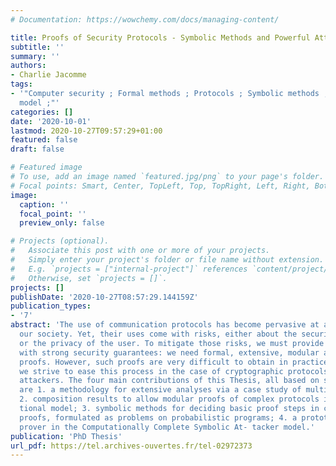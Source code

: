 ```yaml
---
# Documentation: https://wowchemy.com/docs/managing-content/

title: Proofs of Security Protocols - Symbolic Methods and Powerful Attackers
subtitle: ''
summary: ''
authors:
- Charlie Jacomme
tags:
- '"Computer security ; Formal methods ; Protocols ; Symbolic methods ; Computational
  model ;"'
categories: []
date: '2020-10-01'
lastmod: 2020-10-27T09:57:29+01:00
featured: false
draft: false

# Featured image
# To use, add an image named `featured.jpg/png` to your page's folder.
# Focal points: Smart, Center, TopLeft, Top, TopRight, Left, Right, BottomLeft, Bottom, BottomRight.
image:
  caption: ''
  focal_point: ''
  preview_only: false

# Projects (optional).
#   Associate this post with one or more of your projects.
#   Simply enter your project's folder or file name without extension.
#   E.g. `projects = ["internal-project"]` references `content/project/deep-learning/index.md`.
#   Otherwise, set `projects = []`.
projects: []
publishDate: '2020-10-27T08:57:29.144159Z'
publication_types:
- '7'
abstract: 'The use of communication protocols has become pervasive at all levels of
  our society. Yet, their uses come with risks, either about the security of the system
  or the privacy of the user. To mitigate those risks, we must provide the protocols
  with strong security guarantees: we need formal, extensive, modular and machine-checked
  proofs. However, such proofs are very difficult to obtain in practice. In this Thesis,
  we strive to ease this process in the case of cryptographic protocols and powerful
  attackers. The four main contributions of this Thesis, all based on symbolic methods,
  are 1. a methodology for extensive analyses via a case study of multi-factor authentication;
  2. composition results to allow modular proofs of complex protocols in the computa-
  tional model; 3. symbolic methods for deciding basic proof steps in computational
  proofs, formulated as problems on probabilistic programs; 4. a prototype of a mechanized
  prover in the Computationally Complete Symbolic At- tacker model.'
publication: 'PhD Thesis'
url_pdf: https://tel.archives-ouvertes.fr/tel-02972373
---
```

